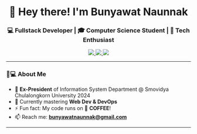 <h1 align="center">👋 Hey there! I'm Bunyawat Naunnak</h1>
<h3 align="center">💻 Fullstack Developer | 🎓 Computer Science Student | 🚀 Tech Enthusiast</h3>

<p align="center">
  <a href="https://www.linkedin.com/in/your-linkedin">
    <img src="https://img.shields.io/badge/LinkedIn-0077B5?style=for-the-badge&logo=linkedin&logoColor=white" />
  </a>
  <a href="mailto:bunyawatnaunnak@gmail.com">
    <img src="https://img.shields.io/badge/Gmail-D14836?style=for-the-badge&logo=gmail&logoColor=white" />
  </a>
  <a href="https://github.com/bunnybunbun37204">
    <img src="https://komarev.com/ghpvc/?username=bunnybunbun37204&label=Profile%20Views&color=0e75b6&style=for-the-badge" />
  </a>
</p>

---

### 🧑💻 About Me
- 🔭 **Ex-President** of Information System Department @ Smovidya Chulalongkorn University 2024
- 🌱 Currently mastering **Web Dev & DevOps**
- ⚡ Fun fact: My code runs on 🧋 **COFFEE**!
- 📫 Reach me: **bunyawatnaunnak@gmail.com**

---
